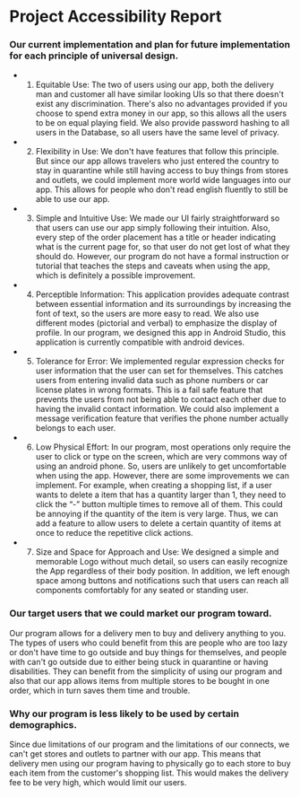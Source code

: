 # Project Accessibility Report

### Our current implementation and plan for future implementation for each principle of universal design.

- 1. Equitable Use: The two of users using our app, both the delivery man and customer all have similar looking UIs so that there doesn't exist any discrimination. There's also no advantages provided if you choose to spend extra money in our app, so this allows all the users to be on equal playing field. We also provide password hashing to all users in the Database, so all users have the same level of privacy. 

- 2. Flexibility in Use: We don't have features that follow this principle. But since our app allows travelers who just entered the country to stay in quarantine while still having access to buy things from stores and outlets, we could implement more world wide languages into our app. This allows for people who don't read english fluently to still be able to use our app. 

- 3. Simple and Intuitive Use: We made our UI fairly straightforward so that users can use our app simply following their intuition. Also, every step of the order placement has a title or header indicating what is the current page for, so that user do not get lost of what they should do. However, our program do not have a formal instruction or tutorial that teaches the steps and caveats when using the app, which is definitely a possible improvement.

- 4. Perceptible Information:  This application provides adequate contrast between essential information and its surroundings by increasing the font of text, so the users are more easy to read. We also use different modes (pictorial and verbal) to emphasize the display of profile. In our program, we designed this app in Android Studio, this application is currently compatible with android devices.

- 5. Tolerance for Error: We implemented regular expression checks for user information that the user can set for themselves. This catches users from entering invalid data such as phone numbers or car license plates in wrong formats. This is a fail safe feature that prevents the users from not being able to contact each other due to having the invalid contact information. We could also implement a message verification feature that verifies the phone number actually belongs to each user.  

- 6. Low Physical Effort: In our program, most operations only require the user to click or type on the screen, which are very commons way of using an android phone. So, users are unlikely to get uncomfortable when using the app. However, there are some improvements we can implement. For example, when creating a shopping list, if a user wants to delete a item that has a quantity larger than 1, they need to click the “-” button multiple times to remove all of them. This could be annoying if the quantity of the item is very large. Thus, we can add a feature to allow users to delete a certain quantity of items at once to reduce the repetitive click actions.

- 7. Size and Space for Approach and Use: We designed a simple and memorable Logo without much detail, so users can easily recognize the App regardless of their body position. In addition, we left enough space among buttons and notifications such that users can reach all components comfortably for any seated or standing user.

### Our target users that we could market our program toward. 

Our program allows for a delivery men to buy and delivery anything to you. The types of users who could benefit from this are people who are too lazy or don't have time to go outside and buy things for themselves, and people with can't go outside due to either being stuck in quarantine or having disabilities. They can benefit from the simplicity of using our program and also that our app allows items from multiple stores to be bought in one order, which in turn saves them time and trouble.  

### Why our program is less likely to be used by certain demographics. 

Since due limitations of our program and the limitations of our connects, we can't get stores and outlets to partner with our app. This means that delivery men using our program having to physically go to each store to buy each item from the customer's shopping list. This would makes the delivery fee to be very high, which would limit our users.
